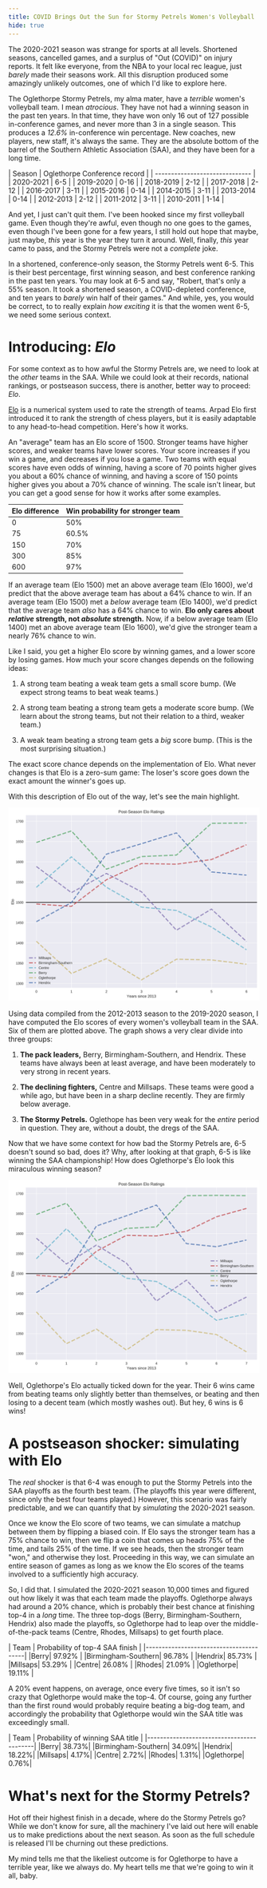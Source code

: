 ```yaml
---
title: COVID Brings Out the Sun for Stormy Petrels Women's Volleyball
hide: true
---
```


The 2020-2021 season was strange for sports at all levels. Shortened seasons,
cancelled games, and a surplus of "Out (COVID)" on injury reports. It felt like
everyone, from the NBA to your local rec league, just *barely* made their
seasons work. All this disruption produced some amazingly unlikely outcomes,
one of which I'd like to explore here.

The Oglethorpe Stormy Petrels, my alma mater, have a *terrible* women's
volleyball team. I mean *atrocious*. They have not had a winning season in the
past ten years. In that time, they have won only 16 out of 127 possible
in-conference games, and never more than 3 in a single season. This produces
a *12.6%* in-conference win percentage. New coaches, new players, new staff,
it's always the same. They are the absolute bottom of the barrel of the
Southern Athletic Association (SAA), and they have been for a long time.

| Season     | Oglethorpe Conference record |
| ------------------------------ |
| 2020-2021 | 6-5 |
| 2019-2020 | 0-16 |
 | 2018-2019 | 2-12 |
 | 2017-2018 | 2-12 |
 | 2016-2017 | 3-11 |
 | 2015-2016 | 0-14 |
 | 2014-2015 | 3-11 |
 | 2013-2014 | 0-14 |
 | 2012-2013 | 2-12 |
 | 2011-2012 | 3-11 |
 | 2010-2011 | 1-14 |

And yet, I just can't quit them. I've been hooked since my first volleyball
game. Even though they're awful, even though no one goes to the games, even
though I've been gone for a few years, I still hold out hope that maybe, just
maybe, *this* year is the year they turn it around. Well, finally, *this* year
came to pass, and the Stormy Petrels were not a *complete* joke.

In a shortened, conference-only season, the Stormy Petrels went 6-5. This is
their best percentage, first winning season, and best conference ranking in the
past ten years. You may look at 6-5 and say, "Robert, that's only a 55% season.
It took a shortened season, a COVID-depleted conference, and ten years to
*barely* win half of their games." And while, yes, you would be correct, to to
really explain *how exciting* it is that the women went 6-5, we need some
serious context.

# Introducing: *Elo*

For some context as to how awful the Stormy Petrels are, we need to look at the
*other* teams in the SAA. While we could look at their records, national
rankings, or postseason success, there is another, better way to proceed:
*Elo*.

[Elo](https://en.wikipedia.org/wiki/Elo_rating_system) is a numerical system
used to rate the strength of teams. Arpad Elo first introduced it to rank the
strength of chess players, but it is easily adaptable to any head-to-head
competition. Here's how it works.

An "average" team has an Elo score of 1500. Stronger teams have higher scores,
and weaker teams have lower scores. Your score increases if you win a game, and
decreases if you lose a game. Two teams with equal scores have even odds of
winning, having a score of 70 points higher gives you about a 60% chance of
winning, and having a score of 150 points higher gives you about a 70% chance
of winning. The scale isn't linear, but you can get a good sense for how it
works after some examples.

| Elo difference | Win probability for stronger team |
|----------------|-----------------------------------|
|0|50%|
|75|60.5%|
|150|70%|
|300|85%|
|600|97%|

If an average team (Elo 1500) met an above average team (Elo 1600), we'd
predict that the above average team has about a 64% chance to win. If an
average team (Elo 1500) met a *below* average team (Elo 1400), we'd predict
that the average team *also* has a 64% chance to win. **Elo only cares about
*relative* strength, not *absolute* strength.** Now, if a below average team
(Elo 1400) met an above average team (Elo 1600), we'd give the stronger team
a nearly 76% chance to win.

Like I said, you get a higher Elo score by winning games, and a lower score by
losing games. How much your score changes depends on the following ideas:

1. A strong team beating a weak team gets a small score bump. (We expect strong
   teams to beat weak teams.)

2. A strong team beating a strong team gets a moderate score bump. (We learn
   about the strong teams, but not their relation to a third, weaker team.)

3. A weak team beating a strong team gets a *big* score bump. (This is the most
   surprising situation.)

The exact score chance depends on the implementation of Elo. What never changes
is that Elo is a zero-sum game: The loser's score goes down the exact amount
the winner's goes up.

With this description of Elo out of the way, let's see the main highlight.

![Elo scores](/images/elo.png)

Using data compiled from the 2012-2013 season to the 2019-2020 season, I have
computed the Elo scores of every women's volleyball team in the SAA. Six of
them are plotted above. The graph shows a very clear divide into three groups:

1. **The pack leaders,** Berry, Birmingham-Southern, and Hendrix. These teams
   have always been at least average, and have been moderately to very strong
   in recent years.

2. **The declining fighters,** Centre and Millsaps. These teams were good
   a while ago, but have been in a sharp decline recently. They are firmly below average.

3. **The Stormy Petrels.** Oglethope has been very weak for the *entire* period
   in question. They are, without a doubt, the dregs of the SAA.

Now that we have some context for how bad the Stormy Petrels are, 6-5 doesn't
sound so bad, does it? Why, after looking at that graph, 6-5 is like winning
the SAA championship! How does Oglethorpe's Elo look this miraculous winning
season?

![Elo redux](/images/elo2.png)

Well, Oglethorpe's Elo actually ticked down for the year. Their 6 wins came
from beating teams only slightly better than themselves, or beating and then
losing to a decent team (which mostly washes out). But hey, 6 wins is 6 wins!

# A postseason shocker: simulating with Elo

The *real* shocker is that 6-4 was enough to put the Stormy Petrels into the
SAA playoffs as the fourth best team. (The playoffs this year were different,
since only the best four teams played.) However, this scenario was fairly
predictable, and we can quantify that by *simulating* the 2020-2021 season.

Once we know the Elo score of two teams, we can simulate a matchup between them
by flipping a biased coin. If Elo says the stronger team has a 75% chance to
win, then we flip a coin that comes up heads 75% of the time, and tails 25% of
the time. If we see heads, then the stronger team "won," and otherwise they
lost. Proceeding in this way, we can simulate an entire season of games as long
as we know the Elo scores of the teams involved to a sufficiently high
accuracy.

So, I did that. I simulated the 2020-2021 season 10,000 times and figured out
how likely it was that each team made the playoffs. Oglethorpe always had
around a 20% chance, which is probably their best chance at finishing top-4 in
a *long* time. The three top-dogs (Berry, Birmingham-Southern, Hendrix) also
made the playoffs, so Oglethorpe had to leap over the middle-of-the-pack teams
(Centre, Rhodes, Millsaps) to get fourth place.

| Team | Probability of top-4 SAA finish |
|----------------------------------------|
|Berry|                  97.92% |
|Birmingham-Southern|    96.78% |
|Hendrix|                85.73% |
|Millsaps|               53.29% |
|Centre|                 26.08% |
|Rhodes|                 21.09% |
|Oglethorpe|             19.11% |

A 20% event happens, on average, once every five times, so it isn't so crazy
that Oglethorpe would make the top-4. Of course, going any further than the
first round would probably require beating a big-dog team, and accordingly the
probability that Oglethorpe would win the SAA title was exceedingly small.

| Team | Probability of winning SAA title |
|------------------------------------------|
|Berry|                  38.73%|
|Birmingham-Southern|    34.09%|
|Hendrix|                18.22%|
|Millsaps|               4.17%|
|Centre|                 2.72%|
|Rhodes|                 1.31%|
|Oglethorpe|             0.76%|

# What's next for the Stormy Petrels?

Hot off their highest finish in a decade, where do the Stormy Petrels go? While
we don't know for sure, all the machinery I've laid out here will enable us to
make predictions about the next season. As soon as the full schedule is
released I'll be churning out these predictions.

My mind tells me that the likeliest outcome is for Oglethorpe to have
a terrible year, like we always do. My heart tells me that we're going to win
it all, baby.

